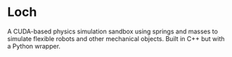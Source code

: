 # Loch
A CUDA-based physics simulation sandbox using springs and masses to simulate flexible robots and other mechanical objects. Built in C++ but with a Python wrapper. 
